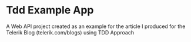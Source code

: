 # Tdd Example App
A Web API project created as an example for the article I produced for the Telerik Blog (telerik.com/blogs) using TDD Approach
